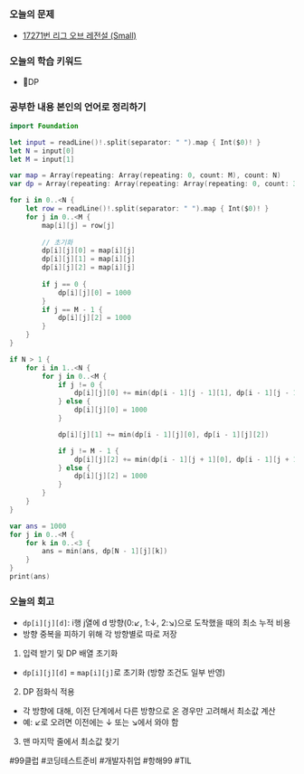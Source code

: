 ### 오늘의 문제
- [17271번 리그 오브 레전설 (Small)](https://www.acmicpc.net/problem/17271)
### 오늘의 학습 키워드
- DP
### 공부한 내용 본인의 언어로 정리하기
```swift
import Foundation

let input = readLine()!.split(separator: " ").map { Int($0)! }
let N = input[0]
let M = input[1]

var map = Array(repeating: Array(repeating: 0, count: M), count: N)
var dp = Array(repeating: Array(repeating: Array(repeating: 0, count: 3), count: M), count: N)

for i in 0..<N {
    let row = readLine()!.split(separator: " ").map { Int($0)! }
    for j in 0..<M {
        map[i][j] = row[j]
        
        // 초기화
        dp[i][j][0] = map[i][j]
        dp[i][j][1] = map[i][j]
        dp[i][j][2] = map[i][j]
        
        if j == 0 {
            dp[i][j][0] = 1000
        }
        if j == M - 1 {
            dp[i][j][2] = 1000
        }
    }
}

if N > 1 {
    for i in 1..<N {
        for j in 0..<M {
            if j != 0 {
                dp[i][j][0] += min(dp[i - 1][j - 1][1], dp[i - 1][j - 1][2])
            } else {
                dp[i][j][0] = 1000
            }

            dp[i][j][1] += min(dp[i - 1][j][0], dp[i - 1][j][2])

            if j != M - 1 {
                dp[i][j][2] += min(dp[i - 1][j + 1][0], dp[i - 1][j + 1][1])
            } else {
                dp[i][j][2] = 1000
            }
        }
    }
}

var ans = 1000
for j in 0..<M {
    for k in 0..<3 {
        ans = min(ans, dp[N - 1][j][k])
    }
}
print(ans)

```
### 오늘의 회고
- `dp[i][j][d]`: i행 j열에 d 방향(0:↙, 1:↓, 2:↘)으로 도착했을 때의 최소 누적 비용
- 방향 중복을 피하기 위해 각 방향별로 따로 저장

1. 입력 받기 및 DP 배열 초기화
- `dp[i][j][d]` = `map[i][j]`로 초기화 (방향 조건도 일부 반영)
2. DP 점화식 적용
- 각 방향에 대해, 이전 단계에서 다른 방향으로 온 경우만 고려해서 최소값 계산
- 예: ↙로 오려면 이전에는 ↓ 또는 ↘에서 와야 함
3. 맨 마지막 줄에서 최소값 찾기

#99클럽 #코딩테스트준비 #개발자취업 #항해99 #TIL